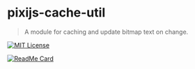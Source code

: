 # pixijs-cache-util

> A module for caching and update bitmap text on change.

[![MIT License](http://img.shields.io/badge/license-MIT-blue.svg?style=flat)](LICENSE)

[![ReadMe Card](https://github-readme-stats.vercel.app/api/pin/?username=MasatoMakino&repo=pixijs-cache-util)](https://github.com/MasatoMakino/pixijs-cache-util)
